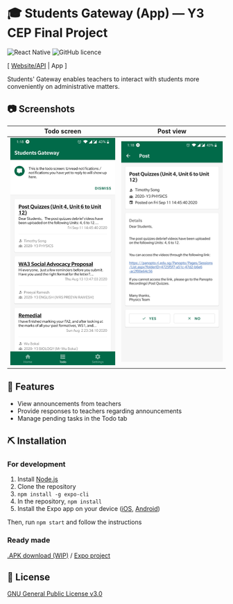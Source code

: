 # 🎓 Students Gateway (App) — Y3 CEP Final Project

![React Native](https://img.shields.io/badge/made%20with-React%20Native-006a49.svg)
![GitHub licence](https://img.shields.io/github/license/Ycmelon/students-gateway-app?color=006a49)

[ [Website/API](https://github.com/SoInstant/students-gateway) | App ]

Students' Gateway enables teachers to interact with students more conveniently on administrative matters.

## 📷 Screenshots

| Todo screen | Post view |
|-|-|
| ![Demo image 1](.github/demo-1.jpg) | ![Demo image 2](.github/demo-2.jpg) |

## 🚀 Features

- View announcements from teachers
- Provide responses to teachers regarding announcements
- Manage pending tasks in the Todo tab

## ⛏️ Installation

### For development

1. Install [Node.js](https://nodejs.org/en/)
2. Clone the repository
3. `npm install -g expo-cli`
4. In the repository, `npm install`
5. Install the Expo app on your device ([iOS](https://apps.apple.com/us/app/expo-client/id982107779), [Android](https://play.google.com/store/apps/details?id=host.exp.exponent))

Then, run `npm start` and follow the instructions

### Ready made

[.APK download (WIP)](example.com) / [Expo project](https://expo.io/@ycmelon/students-gateway)

## 📃  License

[GNU General Public License v3.0](https://choosealicense.com/licenses/gpl-3.0/)
